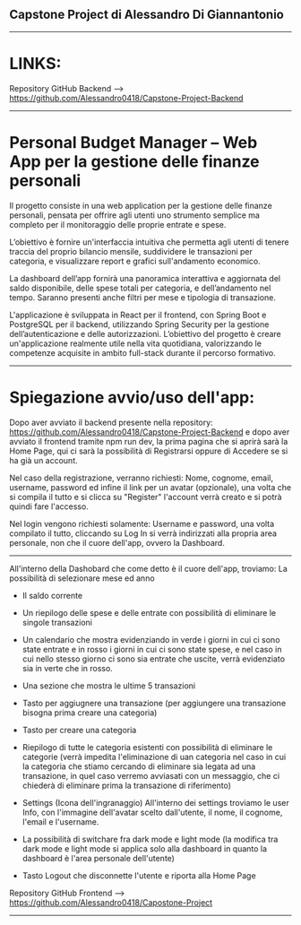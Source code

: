 ## Capstone Project di Alessandro Di Giannantonio
---

# LINKS:

Repository GitHub Backend --> https://github.com/Alessandro0418/Capstone-Project-Backend

---

# Personal Budget Manager – Web App per la gestione delle finanze personali

Il progetto consiste in una web application per la gestione delle finanze personali, pensata per offrire agli
utenti uno strumento semplice ma completo per il monitoraggio delle proprie entrate e spese.

L’obiettivo è fornire un'interfaccia intuitiva che permetta agli utenti di tenere traccia del proprio bilancio mensile,
suddividere le transazioni per categoria, e visualizzare report e grafici sull'andamento economico.

La dashboard dell’app fornirà una panoramica interattiva e aggiornata del saldo disponibile, delle spese totali per
categoria, e dell’andamento nel tempo. Saranno presenti anche filtri per mese e tipologia di
transazione.

L'applicazione è sviluppata in React per il frontend, con Spring Boot e PostgreSQL per il backend, utilizzando Spring
Security per la gestione dell’autenticazione e delle autorizzazioni. L’obiettivo del progetto è creare un'applicazione
realmente utile nella vita quotidiana, valorizzando le competenze acquisite in ambito full-stack durante il percorso
formativo.

---

# Spiegazione avvio/uso dell'app:

Dopo aver avviato il backend presente nella repository: https://github.com/Alessandro0418/Capstone-Project-Backend e dopo aver avviato il frontend tramite npm run dev, la prima pagina che si aprirà sarà la Home Page, qui ci sarà la possibilità di Registrarsi oppure di Accedere se si ha già un account.

Nel caso della registrazione, verranno richiesti:
Nome, cognome, email, username, password ed infine il link per un avatar (opzionale), una volta che si compila il tutto e si clicca su "Register" l'account verrà creato e si potrà quindi fare l'accesso.

Nel login vengono richiesti solamente:
Username e password, una volta compilato il tutto, cliccando su Log In si verrà indirizzati alla propria area personale, non che il cuore dell'app, ovvero la Dashboard.

---

All'interno della Dashobard che come detto è il cuore dell'app, troviamo:
La possibilità di selezionare mese ed anno

- Il saldo corrente

- Un riepilogo delle spese e delle entrate con possibilità di eliminare le singole transazioni

- Un calendario che mostra evidenziando in verde i giorni in cui ci sono state entrate e in rosso i giorni in cui ci sono state spese, e nel caso in cui nello stesso giorno ci sono sia entrate che uscite, verrà evidenziato sia in verte che in rosso.

- Una sezione che mostra le ultime 5 transazioni

- Tasto per aggiugnere una transazione (per aggiungere una transazione bisogna prima creare una categoria)

- Tasto per creare una categoria

- Riepilogo di tutte le categoria esistenti con possibilità di eliminare le categorie (verrà impedita l'eliminazione di uan categoria nel caso in cui la categoria che stiamo cercando di eliminare sia legata ad una transazione, in quel caso verremo avviasati con un messaggio, che ci chiederà di eliminare prima la transazione di riferimento)

- Settings (Icona dell'ingranaggio)
  All'interno dei settings troviamo le user Info, con l'immagine dell'avatar scelto dall'utente, il nome, il cognome, l'email e l'username.

- La possibilità di switchare fra dark mode e light mode (la modifica tra dark mode e light mode si applica solo alla dashboard in quanto la dashboard è l'area personale dell'utente)

- Tasto Logout che disconnette l'utente e riporta alla Home Page

Repository GitHub Frontend --> https://github.com/Alessandro0418/Capostone-Project

---
